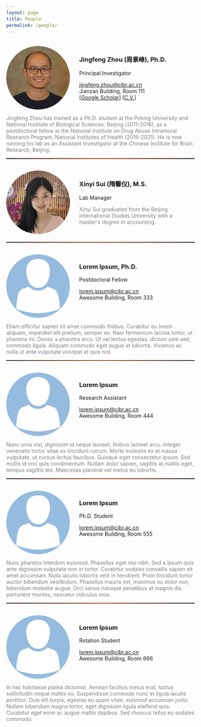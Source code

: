 ```yaml
---
layout: page
title: People
permalink: /people/
---
```


<br>
  
<!-- ========================================================================================================================== -->
<img align="left" width="170" style="margin-right:25px; border-radius: 50%; border: 0px solid #6495ED;" src="/people/jingfeng_head_shot.jpg" />

<h3>Jingfeng Zhou (周景峰), Ph.D.</h3>

Principal Investigator

[jingfeng.zhou@cibr.ac.cn](mailto:jingfeng.zhou@cibr.ac.cn)<br>Jianzan Building, Room 111<br>
[[Google Scholar](https://scholar.google.com/citations?user=ZQD-fmcAAAAJ)] [[C.V.](CV/jingfeng.md)]<br clear="left" />

<p style="color:gray">
<!--Jingfeng Zhou is currently a visiting postdoctoral fellow at the National Institute on Drug Abuse Intramural Research Program (NIDA-IRP), which is a part of the National Institutes of Health (NIH). He has accepted a tenure-track faculty position at the Chinese Institute for Brain Research (CIBR), Beijing. The lab will be started in June 2021 after his visiting fellowship ends in May.-->
Jingfeng Zhou has trained as a Ph.D. student at the Peking University and National Institute of Biological Sciences, Beijing (2011-2016), as a postdoctoral fellow at the National Institute on Drug Abuse Intramural Research Program, National Institutes of Health (2016-2021). He is now running his lab as an Assistant Investigator at the Chinese Institute for Brain Research, Beijing. 
</p>

<hr style="height:2px; border:1px; background-image: linear-gradient(to right, rgba(255, 94, 19, 0), rgba(255, 94, 19, 0.6), rgba(255, 94, 19, 0))" />
<br>


<!-- ========================================================================================================================== -->
<img align="left" width="170" style="margin-right:25px; border-radius: 50%; border: 0px solid #6495ED;" src="/people/xinyi_sui.jpg" />

<h3>Xinyi Sui (隋馨仪), M.S.</h3>

Lab Manager

<p style="color:gray">
Xinyi Sui graduated from the Beijing International Studies University with a master's degree in accounting.
</p><br clear="left" />

<hr style="height:2px; border:1px; background-image: linear-gradient(to right, rgba(255, 94, 19, 0), rgba(255, 94, 19, 0.6), rgba(255, 94, 19, 0))" />
<br>


<!-- ========================================================================================================================== -->
<img align="left" width="170" style="margin-right:25px; border-radius: 50%; border: 0px solid #6495ED;" src="/people/avatar.png" />

<h3>Lorem Ipsum, Ph.D.</h3>

Postdoctoral Fellow

[lorem.ipsum@cibr.ac.cn](mailto:jingfeng.zhou@cibr.ac.cn)<br>Awesome Building, Room 333<br clear="left" />

<p style="color:gray">
Etiam efficitur sapien sit amet commodo finibus. Curabitur eu lorem aliquam, imperdiet elit pretium, semper ex. Nam fermentum lacinia tortor, ut pharetra mi. Donec a pharetra arcu. Ut vel lectus egestas, dictum sem sed, commodo ligula. Aliquam commodo eget augue at lobortis. Vivamus ac nulla ut ante vulputate volutpat et quis nisl.
</p>

<hr style="height:2px; border:1px; background-image: linear-gradient(to right, rgba(255, 94, 19, 0), rgba(255, 94, 19, 0.6), rgba(255, 94, 19, 0))" />
<br>



<!-- ========================================================================================================================== -->
<img align="left" width="170" style="margin-right:25px; border-radius: 50%; border: 0px solid #6495ED;" src="/people/avatar.png" />

<h3>Lorem Ipsum</h3>

Research Assistant

[lorem.ipsum@cibr.ac.cn](mailto:jingfeng.zhou@cibr.ac.cn)<br>Awesome Building, Room 444<br clear="left" />

<p style="color:gray">
Nunc urna nisl, dignissim id neque laoreet, finibus laoreet arcu. Integer venenatis tortor vitae ex tincidunt rutrum. Morbi molestie ex et massa vulputate, ut cursus lectus faucibus. Quisque eget consectetur ipsum. Sed mollis id orci quis condimentum. Nullam dolor sapien, sagittis at mattis eget, tempus sagittis leo. Maecenas placerat vel metus eu lobortis.
</p>

<hr style="height:2px; border:1px; background-image: linear-gradient(to right, rgba(255, 94, 19, 0), rgba(255, 94, 19, 0.6), rgba(255, 94, 19, 0))" />
<br>


<!-- ========================================================================================================================== -->
<img align="left" width="170" style="margin-right:25px; border-radius: 50%; border: 0px solid #6495ED;" src="/people/avatar.png" />

<h3>Lorem Ipsum</h3>

Ph.D. Student

[lorem.ipsum@cibr.ac.cn](mailto:jingfeng.zhou@cibr.ac.cn)<br>Awesome Building, Room 555<br clear="left" />

<p style="color:gray">
Nunc pharetra interdum euismod. Phasellus eget nisi nibh. Sed a ipsum quis ante dignissim vulputate non in tortor. Curabitur sodales convallis sapien sit amet accumsan. Nulla iaculis lobortis velit in hendrerit. Proin tincidunt tortor auctor bibendum vestibulum. Phasellus mauris est, maximus eu dolor non, bibendum molestie augue. Orci varius natoque penatibus et magnis dis parturient montes, nascetur ridiculus mus.
</p>

<hr style="height:2px; border:1px; background-image: linear-gradient(to right, rgba(255, 94, 19, 0), rgba(255, 94, 19, 0.6), rgba(255, 94, 19, 0))" />
<br>

<!-- ========================================================================================================================== -->
<img align="left" width="170" style="margin-right:25px; border-radius: 50%; border: 0px solid #6495ED;" src="/people/avatar.png" />

<h3>Lorem Ipsum</h3>

Rotation Student

[lorem.ipsum@cibr.ac.cn](mailto:jingfeng.zhou@cibr.ac.cn)<br>Awesome Building, Room 666<br clear="left" />

<p style="color:gray">
In hac habitasse platea dictumst. Aenean facilisis metus erat, luctus sollicitudin neque mattis eu. Suspendisse commodo nunc et ligula iaculis porttitor. Duis elit turpis, egestas eu quam vitae, euismod accumsan justo. Nullam bibendum magna tortor, eget dignissim ligula eleifend quis. Curabitur eget enim ac augue mattis dapibus. Sed rhoncus tellus eu sodales commodo.
</p>

